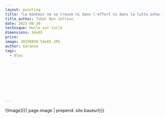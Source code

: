 ```yaml
---
layout: painting
title: "Le bonheur ne se trouve ni dans l'effort ni dans la lutte acharnée, mais réside là, tout proche : dans la détente, dans l'abandon, dans la sérénité et dans la plénitude physique et morale." 
title_author: Tahar Ben Jelloun                                                          
date: 2023-08-30
technique: Huile sur toile 
dimensions: 54x65
price: 
image: 20230830-54x65.JPG
author: Garanse
tags:
  - Bleu
  
  
  
  
  
  
  
  
  
---
```

![Image]({{ page.image | prepend: site.baseurl}})

